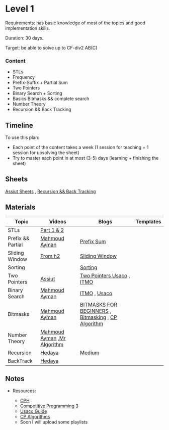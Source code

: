 # Level 1

Requirements: has basic knowledge of most of the topics and good implementation skills.

Duration: 30  days.

Target: be able to solve up to CF-div2 AB(C)

### Content
* STLs
* Frequency
* Prefix-Suffix + Partial Sum
* Two Pointers 
* Binary Search + Sorting
* Basics Bitmasks && complete search
* Number Theory
* Recursion && Back Tracking

## Timeline
To use this plan:

 - Each point of the content takes a week (1 session for teaching + 1 session for upsolving the sheet)
 - Try to master each point in at most (3-5) days (learning + finishing the sheet)

## Sheets

[Assiut Sheets](https://codeforces.com/group/c3FDl9EUi9/contests) ,
[Recursion && Back Tracking](https://codeforces.com/group/gA8A93jony/contests)

## Materials
| Topic             | Videos                                                                                                                                                                      | Blogs                                                                                                                                                                                           | Templates |
| ----------------- | --------------------------------------------------------------------------------------------------------------------------------------------------------------------------- | ----------------------------------------------------------------------------------------------------------------------------------------------------------------------------------------------- | --------- |
| STLs              | [Part 1 & 2](https://youtu.be/IKeFe0yITjw?si=C9RUTNCAXa8WaqUx)                                                                                                              |                                                                                                                                                                                                 |           |
| Prefix && Partial | [Mahmoud Ayman](https://youtu.be/HF0kGX9pSKQ?si=E49B4dr23ZGIlh27)                                                                                                           | [Prefix Sum](https://usaco.guide/silver/prefix-sums?lang=cpp)                                                                                                                                   |           |
| Sliding Window    | [From h2](https://youtu.be/gOK0JyiEkWI?si=IGeqr7GfisYEEyNY)                                                                                                                 | [Sliding Window](https://usaco.guide/gold/sliding-window?lang=cpp)                                                                                                                              |           |
| Sorting           |                                                                                                                                                                             | [Sorting](https://usaco.guide/bronze/intro-sorting?lang=cpp)                                                                                                                                    |           |
| Two Pointers      | [Assiut](https://youtu.be/E6ve5rCtVeY?si=fiuE_BcT5vJxLiC4)                                                                                                                  | [Two Pointers Usaco](https://usaco.guide/silver/two-pointers) , [ITMO](https://codeforces.com/edu/course/2/lesson/9)                                                                            |           |
| Binary Search     | [Mahmoud Ayman](https://youtu.be/6Q3VIVKO6J8?si=4GiGBy5oqySsf3hh)                                                                                                           | [ITMO](https://codeforces.com/edu/course/2/lesson/6) , [Usaco](https://usaco.guide/silver/binary-search?lang=cpp)                                                                               |           |
| Bitmasks          | [Mahmoud Ayman](https://youtu.be/M90Vj7-6Qwo?si=HKbyn6rTprNCl1Fd)                                                                                                           | [BITMASKS FOR BEGINNERS](https://codeforces.com/blog/entry/18169) , [Bitmasking](https://codeforces.com/blog/entry/17973) , [CP Algorithm](https://cp-algorithms.com/algebra/all-submasks.html) |           |
| Number Theory     | [Mahmoud Ayman](https://youtu.be/-ptnoz7Us_I?si=NLBqLn71JaxWsW-G) ,[Mr Algorithm](https://youtube.com/playlist?list=PLR5x_RGTMNNX6KCXeA9Fj-xNLzt9bi3eL&si=ApPc2jwd-w12uI6V) |                                                                                                                                                                                                 |           |
| Recursion         | [Hedaya](https://youtube.com/playlist?list=PLBkwGJXcrCATvPBkCUoJzURlO3MIeHZji&si=VKVT9PxjBTGDgt-T)                                                                          | [Medium](https://medium.com/@mukhopadhyaypushan42/how-to-solve-any-recursion-problem-master-of-solving-recursion-problems-7d55496a450a)                                                         |           |
| BackTrack         | [Hedaya](https://youtube.com/playlist?list=PLBkwGJXcrCAS-s51m2n1ed_xbyqI_cEio&si=yHiFqAcdkHKfov6t)                                                                          |                                                                                                                                                                                                 |           |

## Notes
* Resources:

   - [CPH](https://usaco.guide/CPH.pdf#page=13)
   - [Competitive Programming 3](https://drive.google.com/file/d/145iYn20prtNwKYLbN6GpGNlzAtCQuSG_/view?usp=sharing)
   - [Usaco Guide](https://usaco.guide/)
   - [CP Algorithms](https://cp-algorithms.com/)
   - Soon I will upload some playlists 
   